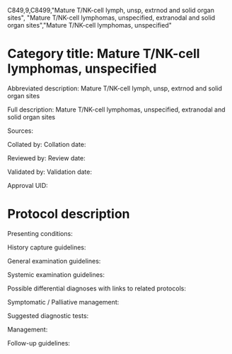 C849,9,C8499,"Mature T/NK-cell lymph, unsp, extrnod and solid organ sites", "Mature T/NK-cell lymphomas, unspecified, extranodal and solid organ sites","Mature T/NK-cell lymphomas, unspecified"
# Category title: Mature T/NK-cell lymphomas, unspecified

Abbreviated description: Mature T/NK-cell lymph, unsp, extrnod and solid organ sites

Full description: Mature T/NK-cell lymphomas, unspecified, extranodal and solid organ sites

Sources:

Collated by:
Collation date:

Reviewed by:
Review date:

Validated by:
Validation date:

Approval UID:

# Protocol description

Presenting conditions:

History capture guidelines:

General examination guidelines:

Systemic examination guidelines:

Possible differential diagnoses with links to related protocols:

Symptomatic / Palliative management:

Suggested diagnostic tests:

Management:

Follow-up guidelines:
